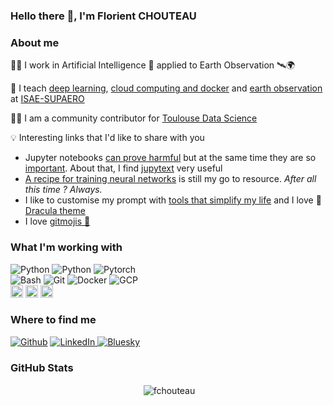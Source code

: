 ### Hello there 👋, I'm **Florient CHOUTEAU**

<h3><b>About me</b></h3>

👨‍💻 I work in Artificial Intelligence 🤖 applied to  Earth Observation 🛰️🌍

🌱 I teach [deep learning](https://github.com/fchouteau/isae-practical-deep-learning), [cloud computing and docker](https://github.com/fchouteau/isae-cloud-computing-class) and [earth observation](https://github.com/fchouteau/isae-otsu) at [ISAE-SUPAERO](https://www.isae-supaero.fr/fr/)

🫱‍🫲 I am a community contributor for [Toulouse Data Science](https://github.com/TlseDataScience)

💡 Interesting links that I'd like to share with you
* Jupyter notebooks [can prove harmful](https://www.youtube.com/watch?v=7jiPeIFXb6U) but at the same time they are so [important](https://www.youtube.com/watch?v=9Q6sLbz37gk). About that, I find [jupytext](https://github.com/mwouts/jupytext) very useful
* [A recipe for training neural networks](http://karpathy.github.io/2019/04/25/recipe/) is still my go to resource. *After all this time ? Always.*
* I like to customise my prompt with [tools that simplify my life](https://jvns.ca/blog/2023/08/08/what-helps-people-get-comfortable-on-the-command-line-/) and I love 🧛 [Dracula theme](https://draculatheme.com/)
* I love [gitmojis 🤩](https://gitmoji.dev/)

<h3><b>What I'm working with</b></h3>

<p>
<img alt="Python" src="https://img.shields.io/badge/-Python-3776AB?style=flat-square&logo=python&logoColor=white" />
<img alt="Python" src="https://img.shields.io/badge/numpy-%23013243.svg?style=flat-square&logo=numpy&logoColor=white" />
<img alt="Pytorch" src="https://img.shields.io/badge/PyTorch-%23EE4C2C.svg?style=flat-square&logo=PyTorch&logoColor=white" />
<br/>
<img alt="Bash" src="https://img.shields.io/badge/-Bash-4EAA25?style=flat-square&logo=gnu-bash&logoColor=white" />
<img alt="Git" src="https://img.shields.io/badge/-Git-F05032?style=flat-square&logo=git&logoColor=white" />
<img alt="Docker" src="https://img.shields.io/badge/-Docker-2496ED?style=flat-square&logo=docker&logoColor=white" />
<img alt="GCP" src="https://img.shields.io/badge/GoogleCloud-%234285F4.svg?style=flat-square&logo=google-cloud&logoColor=white" />
<br/>
<img alt="gdal" src="https://user-images.githubusercontent.com/1728657/71174254-58983e80-2297-11ea-8a81-7e69f5553af0.jpg" height="20" />
<img alt="QGIS" src="https://upload.wikimedia.org/wikipedia/commons/c/c2/QGIS_logo%2C_2017.svg" height="20" />
<img alt="QGIS" src="https://opencv.org/wp-content/uploads/2022/05/logo.png" height="20" />
</p>

<h3><b>Where to find me</b></h3>
<p>
<a href="https://github.com/fchouteau" target="_blank"><img alt="Github" src="https://img.shields.io/badge/GitHub-%2312100E.svg?&style=flat-square&logo=Github&logoColor=white" /></a> 
<a href="https://www.linkedin.com/in/florientchouteau" target="_blank"><img alt="LinkedIn" src="https://img.shields.io/badge/linkedin-%230077B5.svg?&style=flat-square&logo=linkedin&logoColor=white" />
</a>
<a href="https://bsky.app/profile/fchouteau.bsky.social" target="_blank"><img alt="Bluesky" src="https://img.shields.io/badge/-Bluesky-3686f7?style=flat&logo=icloud&logoColor=white" /></a> 
</p>

<h3><b>GitHub Stats</b></h3>

<p align="center">&nbsp;<img align="center" src="https://github-readme-stats.vercel.app/api?username=fchouteau&show_icons=true&hide_border=true&hide_title=true&include_all_commits=true" alt="fchouteau" /></p>
